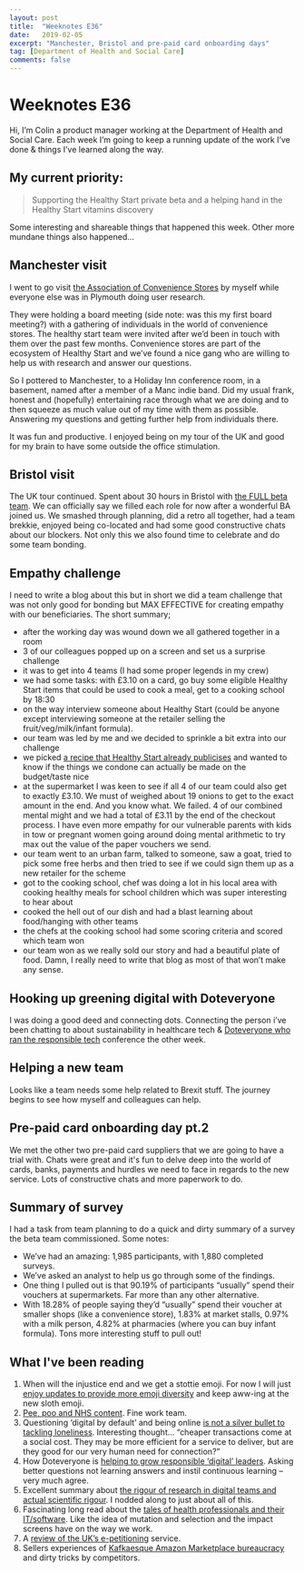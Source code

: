 ```yaml
---
layout: post
title:  "Weeknotes E36"
date:   2019-02-05
excerpt: "Manchester, Bristol and pre-paid card onboarding days"
tag: [Department of Health and Social Care]
comments: false
---
```


# Weeknotes E36
Hi, I’m Colin a product manager working at the Department of Health and Social Care. Each week I’m going to keep a running update of the work I’ve done & things I’ve learned along the way.

## My current priority:
> Supporting the Healthy Start private beta and a helping hand in the Healthy Start vitamins discovery

Some interesting and shareable things that happened this week. Other more mundane things also happened…

## Manchester visit
I went to go visit [the Association of Convenience Stores](https://www.acs.org.uk/) by myself while everyone else was in Plymouth doing user research. 

They were holding a board meeting (side note: was this my first board meeting?) with a gathering of individuals in the world of convenience stores. The healthy start team were invited after we’d been in touch with them over the past few months. Convenience stores are part of the ecosystem of Healthy Start and we’ve found a nice gang who are willing to help us with research and answer our questions.

So I pottered to Manchester, to a Holiday Inn conference room, in a basement, named after a member of a Manc indie band. Did my usual frank, honest and (hopefully) entertaining race through what we are doing and to then squeeze as much value out of my time with them as possible. Answering my questions and getting further help from individuals there. 

It was fun and productive. I enjoyed being on my tour of the UK and good for my brain to have some outside the office stimulation.

## Bristol visit
The UK tour continued. Spent about 30 hours in Bristol with [the FULL beta team](https://twitter.com/ColinPattinson/status/1093485475820699649). We can officially say we filled each role for now after a wonderful BA joined us. 
We smashed through planning, did a retro all together, had a team brekkie, enjoyed being co-located and had some good constructive chats about our blockers. Not only this we also found time to celebrate and do some team bonding.

## Empathy challenge
I need to write a blog about this but in short we did a team challenge that was not only good for bonding but MAX EFFECTIVE for creating empathy with our beneficiaries.
The short summary;
- after the working day was wound down we all gathered together in a room
- 3 of our colleagues popped up on a screen and set us a surprise challenge
- it was to get into 4 teams (I had some proper legends in my crew)
- we had some tasks: with £3.10 on a card, go buy some eligible Healthy Start items that could be used to cook a meal, get to a cooking school by 18:30
- on the way interview someone about Healthy Start (could be anyone except interviewing someone at the retailer selling the fruit/veg/milk/infant formula).
- our team was led by me and we decided to sprinkle a bit extra into our challenge
- we picked [a recipe that Healthy Start already publicises](https://www.healthystart.nhs.uk/all-recipes/pasta-ratatouille-bake/) and wanted to know if the things we condone can actually be made on the budget/taste nice
- at the supermarket I was keen to see if all 4 of our team could also get to exactly £3.10. We must of weighed about 19 onions to get to the exact amount in the end. And you know what. We failed. 4 of our combined mental might and we had a total of £3.11 by the end of the checkout process. I have even more empathy for our vulnerable parents with kids in tow or pregnant women going around doing mental arithmetic to try max out the value of the paper vouchers we send. 
- our team went to an urban farm, talked to someone, saw a goat, tried to pick some free herbs and then tried to see if we could sign them up as a new retailer for the scheme
- got to the cooking school, chef was doing a lot in his local area with cooking healthy meals for school children which was super interesting to hear about
- cooked the hell out of our dish and had a blast learning about food/hanging with other teams
- the chefs at the cooking school had some scoring criteria and scored which team won
- our team won as we really sold our story and had a beautiful plate of food.
Damn, I really need to write that blog as most of that won’t make any sense.

## Hooking up greening digital with Doteveryone
I was doing a good deed and connecting dots. Connecting the person i’ve been chatting to about sustainability in healthcare tech & [Doteveryone who ran the responsible tech](https://doteveryone.org.uk/responsible-tech-2019/) conference the other week.

## Helping a new team
Looks like a team needs some help related to Brexit stuff. The journey begins to see how myself and colleagues can help. 

## Pre-paid card onboarding day pt.2
We met the other two pre-paid card suppliers that we are going to have a trial with. Chats were great and it's fun to delve deep into the world of cards, banks, payments and hurdles we need to face in regards to the new service. Lots of constructive chats and more paperwork to do.

## Summary of survey
I had a task from team planning to do a quick and dirty summary of a survey the beta team commissioned. Some notes:
- We’ve had an amazing: 1,985 participants, with 1,880 completed surveys.
- We’ve asked an analyst to help us go through some of the findings.
- One thing I pulled out is that 90.19% of participants “usually” spend their vouchers at supermarkets. Far more than any other alternative. 
- With 18.28% of people saying they’d “usually” spend their voucher at smaller shops (like a convenience store), 1.83% at market stalls, 0.97% with a milk person, 4.82% at pharmacies (where you can buy infant formula). 
Tons more interesting stuff to pull out!

## What I've been reading
1. When will the injustice end and we get a stottie emoji. For now I will just [enjoy updates to provide more emoji diversity](https://blog.emojipedia.org/230-new-emojis-in-final-list-for-2019/) and keep aww-ing at the new sloth emoji.
2. [Pee, poo and NHS content](https://digital.nhs.uk/blog/transformation-blog/2019/pee-and-poo-and-the-language-of-health). Fine work team.
3. Questioning ‘digital by default’ and being online [is not a silver bullet to tackling loneliness](https://medium.com/citizensonline/digital-by-default-lonely-by-design-af264f00d0a2). Interesting thought… “cheaper transactions come at a social cost. They may be more efficient for a service to deliver, but are they good for our very human need for connection?”
4. How Doteveryone is [helping to grow responsible ‘digital’ leaders]( https://medium.com/doteveryone/knowledge-understanding-how-to-be-a-responsible-leader-in-a-digital-world-7f0bda524c14). Asking better questions not learning answers and instil continuous learning – very much agree.
5. Excellent summary about [the rigour of research in digital teams and actual scientific rigour]( http://www.myddelton.co.uk/blog/scientists-designers-and-the-truth). I nodded along to just about all of this.
6. Fascinating long read about the [tales of health professionals and their IT/software]( https://www.newyorker.com/magazine/2018/11/12/why-doctors-hate-their-computers). Like the idea of mutation and selection and the impact screens have on the way we work.
7. A [review of the UK’s e-petitioning]( http://www.democraticaudit.com/2018/11/19/full-of-sound-and-fury-is-westminsters-e-petitioning-system-good-for-democracy/) service.
8. Sellers experiences of [Kafkaesque Amazon Marketplace bureaucracy]( https://www.theverge.com/2018/12/19/18140799/amazon-marketplace-scams-seller-court-appeal-reinstatement) and dirty tricks by competitors. 
